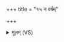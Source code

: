 +++
title = "१५ न वर्षम्"

+++
<details><summary>मूलम् (VS)</summary>

न व॒र्षं मै॑त्रावरु॒णं ब्र॑ह्म॒ज्यम॒भि व॑र्षति।  
नास्मै॒ समि॑तिः कल्पते॒ न मि॒त्रं न॑यते॒ वश॑म् ॥
</details>